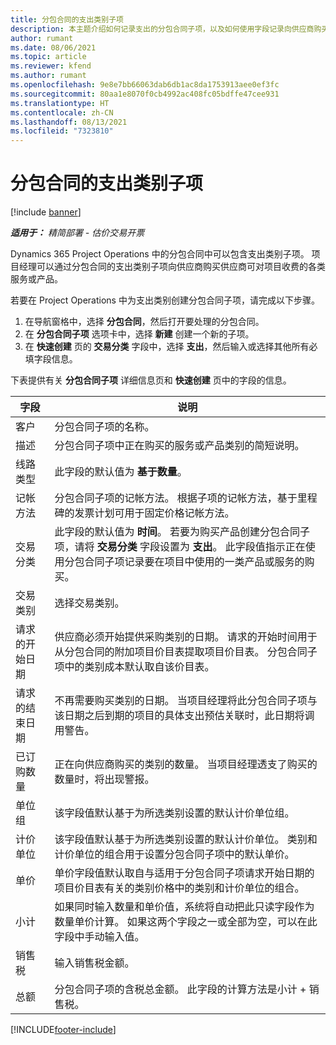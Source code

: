 ```yaml
---
title: 分包合同的支出类别子项
description: 本主题介绍如何记录支出的分包合同子项，以及如何使用字段记录向供应商购买时间。
author: rumant
ms.date: 08/06/2021
ms.topic: article
ms.reviewer: kfend
ms.author: rumant
ms.openlocfilehash: 9e8e7bb66063dab6db1ac8da1753913aee0ef3fc
ms.sourcegitcommit: 80aa1e8070f0cb4992ac408fc05bdffe47cee931
ms.translationtype: HT
ms.contentlocale: zh-CN
ms.lasthandoff: 08/13/2021
ms.locfileid: "7323810"
---
```

#  <a name="subcontract-lines-for-expense-categories"></a>分包合同的支出类别子项

[!include [banner](../../includes/dataverse-preview.md)]

_**适用于：** 精简部署 - 估价交易开票_

Dynamics 365 Project Operations 中的分包合同中可以包含支出类别子项。 项目经理可以通过分包合同的支出类别子项向供应商购买供应商可对项目收费的各类服务或产品。

若要在 Project Operations 中为支出类别创建分包合同子项，请完成以下步骤。

1. 在导航窗格中，选择 **分包合同**，然后打开要处理的分包合同。
2. 在 **分包合同子项** 选项卡中，选择 **新建** 创建一个新的子项。
3. 在 **快速创建** 页的 **交易分类** 字段中，选择 **支出**，然后输入或选择其他所有必填字段信息。

下表提供有关 **分包合同子项** 详细信息页和 **快速创建** 页中的字段的信息。

| **字段** |  **说明** |
| ----------| ---------------- |
| 客户 | 分包合同子项的名称。 |
| 描述 | 分包合同子项中正在购买的服务或产品类别的简短说明。 |
| 线路类型 | 此字段的默认值为 **基于数量**。  |
| 记帐方法 | 分包合同子项的记帐方法。 根据子项的记帐方法，基于里程碑的发票计划可用于固定价格记帐方法。  |
| 交易分类 | 此字段的默认值为 **时间**。 若要为购买产品创建分包合同子项，请将 **交易分类** 字段设置为 **支出**。 此字段值指示正在使用分包合同子项记录要在项目中使用的一类产品或服务的购买。 |
| 交易类别 | 选择交易类别。 |
| 请求的开始日期 | 供应商必须开始提供采购类别的日期。 请求的开始时间用于从分包合同的附加项目价目表提取项目价目表。 分包合同子项中的类别成本默认取自该价目表。 |
| 请求的结束日期 | 不再需要购买类别的日期。 当项目经理将此分包合同子项与该日期之后到期的项目的具体支出预估关联时，此日期将调用警告。 |
| 已订购数量 | 正在向供应商购买的类别的数量。 当项目经理透支了购买的数量时，将出现警报。  |
| 单位组 | 该字段值默认基于为所选类别设置的默认计价单位组。 |
| 计价单位 | 该字段值默认基于为所选类别设置的默认计价单位。 类别和计价单位的组合用于设置分包合同子项中的默认单价。 |
| 单价 | 单价字段值默认取自与适用于分包合同子项请求开始日期的项目价目表有关的类别价格中的类别和计价单位的组合。  |
| 小计 | 如果同时输入数量和单价值，系统将自动把此只读字段作为数量单价计算。 如果这两个字段之一或全部为空，可以在此字段中手动输入值。  |
| 销售税 | 输入销售税金额。  |
| 总额 | 分包合同子项的含税总金额。 此字段的计算方法是小计 + 销售税。  |


[!INCLUDE[footer-include](../../includes/footer-banner.md)]
